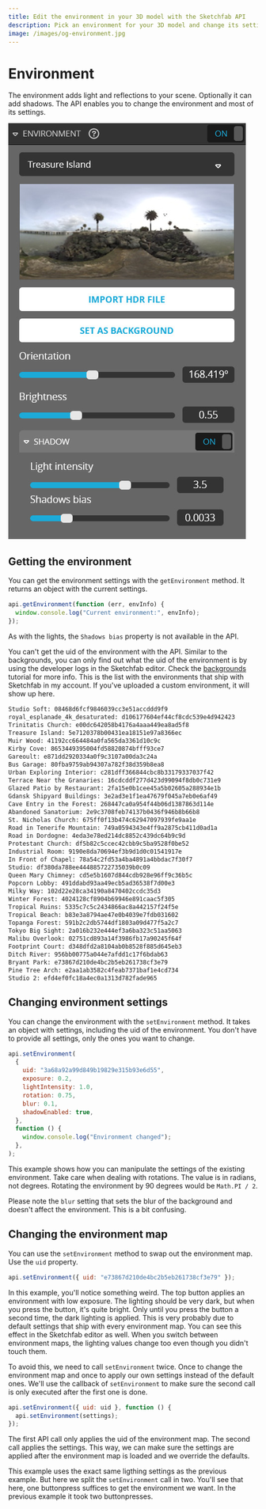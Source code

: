 ```yaml
---
title: Edit the environment in your 3D model with the Sketchfab API
description: Pick an environment for your 3D model and change its settings with the Sketchfab API
image: /images/og-environment.jpg
---
```


<script setup>
import CodePenEmbed from '../../components/CodePenEmbed.vue'
</script>

# Environment

The environment adds light and reflections to your scene. Optionally it can add shadows. The API enables you to change the environment and most of its settings.

![environment settings](./studio-environment.jpg)

## Getting the environment

You can get the environment settings with the `getEnvironment` method. It returns an object with the current settings.

```js
api.getEnvironment(function (err, envInfo) {
  window.console.log("Current environment:", envInfo);
});
```

<CodePenEmbed id="xxmRrva/435e6227fe040d22850aae40a6bf28e8" tab="result" />

As with the lights, the `Shadows bias` property is not available in the API.

You can't get the uid of the environment with the API. Similar to the backgrounds, you can only find out what the uid of the environment is by using the developer logs in the Sketchfab editor. Check the [backgrounds](/guide/studio/background#image) tutorial for more info. This is the list with the environments that ship with Sketchfab in my account. If you've uploaded a custom environment, it will show up here.

```
Studio Soft: 08468d6fcf9846039cc3e51accddd9f9
royal_esplanade_4k_desaturated: d106177604ef44cf8cdc539e4d942423
Trinitatis Church: e00dc642058b4176a4aaa449ea8ad5f8
Treasure Island: 5e7120378b00431ea18151e97a8366ec
Muir Wood: 41192cc664484a0fa565da3361d10c9c
Kirby Cove: 8653449395004fd58820874bfff93ce7
Gareoult: e871dd2920334a0f9c3107a00da3c24a
Bus Garage: 80fba9759ab94307a782f38d359b8ea8
Urban Exploring Interior: c281dff366844cbc8b33179337037f42
Terrace Near the Granaries: 16cdcddf277d423d99094f8db0c731e9
Glazed Patio by Restaurant: 2fa15e0b1cee45a5b02605a288934e1b
Gdansk Shipyard Buildings: 3e2ad3e1f1ea47679f045a7eb0e6af49
Cave Entry in the Forest: 268447ca0a954f44b06d1387863d114e
Abandoned Sanatorium: 2e9c3708feb74137b0436f946b8b66b8
St. Nicholas Church: 675ff0f13b474c62947097939fe9aa1e
Road in Tenerife Mountain: 749a0594343e4ff9a2875cb411d0ad1a
Road in Dordogne: 4eda3e78ed214dc8852c439dc64b9c9d
Protestant Church: df5b82c5ccec42cbb9c5ba9528f0be52
Industrial Room: 9190e8da70694ef3b9d1d0c01541917e
In Front of Chapel: 78a54c2fd53a4ba4891a4bbdac7f30f7
Studio: df380da788ee444885722735039b0c09
Queen Mary Chimney: cd5e5b1607d844cdb928e96ff9c36b5c
Popcorn Lobby: 491ddabd93aa49ecb5ad36538f7d00e3
Milky Way: 102d22e28ca34190a8470402ccdc35d3
Winter Forest: 4024128cf8904b69946e891caac5f305
Tropical Ruins: 5335c7c5c2434866ac8a442157f24f5e
Tropical Beach: b83e3a8794ae47e0b4039e7fdb031602
Topanga Forest: 591b2c2db5744df1803a09d477f5a2c7
Tokyo Big Sight: 2a016b232e444ef3a6ba323c51aa5063
Malibu Overlook: 02751cd893a14f3986fb17a90245f64f
Footprint Court: d348dfd2a8104ab0b8528f885d645eb3
Ditch River: 956bb00775a044e7afdd1c17f6bdab63
Bryant Park: e73867d210de4bc2b5eb261738cf3e79
Pine Tree Arch: e2aa1ab3582c4feab7371baf1e4cd734
Studio 2: efd4ef0fc18a4ec0a1313d782fade965
```

## Changing environment settings

You can change the environment with the `setEnvironment` method. It takes an object with settings, including the uid of the environment. You don't have to provide all settings, only the ones you want to change.

```js
api.setEnvironment(
  {
    uid: "3a68a92a99d849b19829e315b93e6d55",
    exposure: 0.2,
    lightIntensity: 1.0,
    rotation: 0.75,
    blur: 0.1,
    shadowEnabled: true,
  },
  function () {
    window.console.log("Environment changed");
  },
);
```

<CodePenEmbed id="QWzGMwd/582f810ff6a4f6f908f2328722de1238" tab="result" />

This example shows how you can manipulate the settings of the existing environment. Take care when dealing with rotations. The value is in radians, not degrees. Rotating the environment by 90 degrees would be `Math.PI / 2`.

Please note the `blur` setting that sets the blur of the background and doesn't affect the environment. This is a bit confusing.

## Changing the environment map

You can use the `setEnvironment` method to swap out the environment map. Use the `uid` property.

```js
api.setEnvironment({ uid: "e73867d210de4bc2b5eb261738cf3e79" });
```

<CodePenEmbed id="xxmgWxE/58d72b75ed177e4ab5b144d448b9b617" tab="result" />

In this example, you'll notice something weird. The top button applies an environment with low exposure. The lighting should be very dark, but when you press the button, it's quite bright. Only until you press the button a second time, the dark lighting is applied. This is very probably due to default settings that ship with every environment map. You can see this effect in the Sketchfab editor as well. When you switch between environment maps, the lighting values change too even though you didn't touch them.

To avoid this, we need to call `setEnvironment` twice. Once to change the environment map and once to apply our own settings instead of the default ones. We'll use the callback of `setEnvironment` to make sure the second call is only executed after the first one is done.

```js
api.setEnvironment({ uid: uid }, function () {
  api.setEnvironment(settings);
});
```

The first API call only applies the uid of the environment map. The second call applies the settings. This way, we can make sure the settings are applied after the environment map is loaded and we override the defaults.

<CodePenEmbed id="GRPrxNB/6110888b69ae520e2ad33e07fbdfb352" tab="result" />

This example uses the exact same ligthing settings as the previous example. But here we split the `setEnvironment` call in two. You'll see that here, one buttonpress suffices to get the environment we want. In the previous example it took two buttonpresses.
